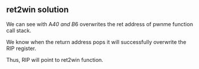 
## ret2win solution

We can see with A*40 and B*6 overwrites the ret address of pwnme function call stack.

We know when the return address pops it will successfully overwrite the RIP register.

Thus, RIP will point to ret2win function.
